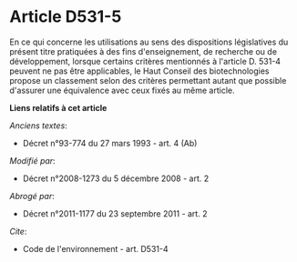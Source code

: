 # Article D531-5

En ce qui concerne les utilisations au sens des dispositions législatives du présent titre pratiquées à des fins
d'enseignement, de recherche ou de développement, lorsque certains critères mentionnés à l'article D. 531-4 peuvent ne pas
être applicables, le Haut Conseil des biotechnologies propose un classement selon des critères permettant autant que possible
d'assurer une équivalence avec ceux fixés au même article.

**Liens relatifs à cet article**

_Anciens textes_:

  - Décret n°93-774 du 27 mars 1993 - art. 4 (Ab)

_Modifié par_:

  - Décret n°2008-1273 du 5 décembre 2008 - art. 2

_Abrogé par_:

  - Décret n°2011-1177 du 23 septembre 2011 - art. 2

_Cite_:

  - Code de l'environnement - art. D531-4
